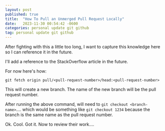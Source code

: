 ```yaml
---
layout: post
published: true
title:  "How To Pull an Unmerged Pull Request Locally"
date:   2023-11-30 00:54:42 -0600
categories: personal update git github
tag: personal update git github
---
```


After fighting with this a little too long, I want to capture this knowledge here so I can reference it in the future.

I'll add a reference to the StackOverflow article in the future.

For now here's how:

```
git fetch origin pull/<pull-request-number>/head:<pull-request-number>
```

This will create a new branch. The name of the new branch will be the pull request number.

After running the above command, will need to `git checkout <branch-name>`.... which would be something like `git checkout 1234` because the branch is the same name as the pull request number.

Ok. Cool. Got it. Now to review their work....
